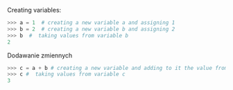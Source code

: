 Creating variables:

```python
>>> a = 1  # creating a new variable a and assigning 1
>>> b = 2  # creating a new variable b and assigning 2
>>> b  #  taking values from variable b
2
```

Dodawanie zmiennych

```python
>>> c = a + b # creating a new variable and adding to it the value from the result of adding a and b
>>> c #  taking values from variable c
3
```

